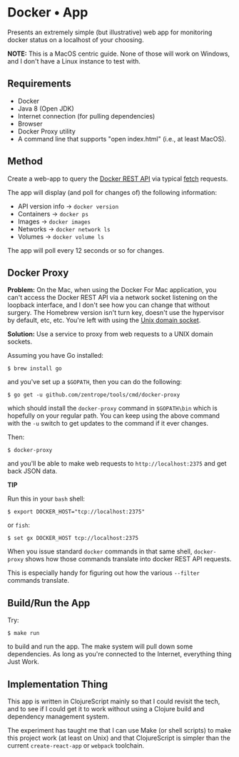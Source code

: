 # Docker • App

Presents an extremely simple (but illustrative) web app for monitoring
docker status on a localhost of your choosing.


**NOTE:** This is a MacOS centric guide. None of those will work on
Windows, and I don't have a Linux instance to test with.

## Requirements

* Docker
* Java 8 (Open JDK)
* Internet connection (for pulling dependencies)
* Browser
* Docker Proxy utility
* A command line that supports "open index.html" (i.e., at least
  MacOS).

## Method

Create a web-app to query the [Docker REST API][dapi] via typical
[fetch][ftch] requests.

The app will display (and poll for changes of) the following
information:

* API version info → `docker version`
* Containers → `docker ps`
* Images → `docker images`
* Networks → `docker network ls`
* Volumes → `docker volume ls`

The app will poll every 12 seconds or so for changes.

[dapi]: https://docs.docker.com/engine/api/latest/
[ftch]: https://developer.mozilla.org/en-US/docs/Web/API/Fetch_API/Using_Fetch

## Docker Proxy

**Problem:** On the Mac, when using the Docker For Mac application,
you can't access the Docker REST API via a network socket listening on
the loopback interface, and I don't see how you can change that
without surgery. The Homebrew version isn't turn key, doesn't use the
hypervisor by default, etc, etc. You're left with using the [Unix
domain socket][usck].

[usck]: https://en.wikipedia.org/wiki/Unix_domain_socket

**Solution:** Use a service to proxy from web requests to a UNIX
domain sockets.

Assuming you have Go installed:

    $ brew install go

and you've set up a `$GOPATH`, then you can do the following:

    $ go get -u github.com/zentrope/tools/cmd/docker-proxy

which should install the `docker-proxy` command in `$GOPATH\bin` which
is hopefully on your regular path. You can keep using the above
command with the `-u` switch to get updates to the command if it ever
changes.

Then:

    $ docker-proxy

and you'll be able to make web requests to `http://localhost:2375` and
get back JSON data.

**TIP**

Run this in your `bash` shell:

    $ export DOCKER_HOST="tcp://localhost:2375"

or `fish`:

    $ set gx DOCKER_HOST tcp://localhost:2375

When you issue standard `docker` commands in that same shell,
`docker-proxy` shows how those commands translate into docker REST API
requests.

This is especially handy for figuring out how the various `--filter`
commands translate.

## Build/Run the App

Try:

    $ make run

to build and run the app. The make system will pull down some
dependencies. As long as you're connected to the Internet, everything
thing Just Work.

## Implementation Thing

This app is written in ClojureScript mainly so that I could revisit
the tech, and to see if I could get it to work without using a Clojure
build and dependency management system.

The experiment has taught me that I can use Make (or shell scripts) to
make this project work (at least on Unix) and that ClojureScript is
simpler than the current `create-react-app` or `webpack` toolchain.
